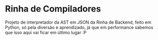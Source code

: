 # Rinha de Compiladores

Projeto de interpretador da AST em JSON da Rinha de Backend, feito em Python, só pela diversão e aprendizado, já que em performance sabemos que isso aqui vai ficar em último lugar :P